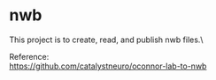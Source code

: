 # nwb
This project is to create, read, and publish nwb files.\

Reference:\
https://github.com/catalystneuro/oconnor-lab-to-nwb

